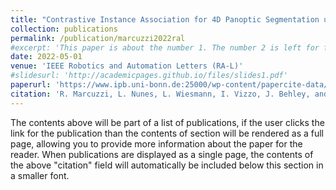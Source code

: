 ```yaml
---
title: "Contrastive Instance Association for 4D Panoptic Segmentation using Sequences of 3D LiDAR Scans"
collection: publications
permalink: /publication/marcuzzi2022ral
#excerpt: 'This paper is about the number 1. The number 2 is left for future work.'
date: 2022-05-01
venue: 'IEEE Robotics and Automation Letters (RA-L)'
#slidesurl: 'http://academicpages.github.io/files/slides1.pdf'
paperurl: 'https://www.ipb.uni-bonn.de:25000/wp-content/papercite-data/pdf/marcuzzi2022ral.pdf'
citation: 'R. Marcuzzi, L. Nunes, L. Wiesmann, I. Vizzo, J. Behley, and C. Stachniss, “Contrastive Instance Association for 4D Panoptic Segmentation using Sequences of 3D LiDAR Scans,” IEEE Robotics and Automation Letters (RA-L), vol. 7, iss. 2, pp. 1550-1557, 2022.'
---
```


The contents above will be part of a list of publications, if the user clicks the link for the publication than the contents of section will be rendered as a full page, allowing you to provide more information about the paper for the reader. When publications are displayed as a single page, the contents of the above "citation" field will automatically be included below this section in a smaller font.

